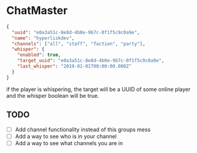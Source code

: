# ChatMaster

```json
{
  "uuid": "e0a3a51c-8e8d-4b0e-9b7c-0f1f5c9c0a9e",
  "name": "hyperliskdev",
  "channels": ["all", "staff", "faction", "party"],
  "whisper": {
    "enabled": true,
    "target_uuid": "e0a3a51c-8e8d-4b0e-9b7c-0f1f5c9c0a9e",
    "last_whisper": "2019-01-01T00:00:00.000Z"
  }
}
```

if the player is whispering, the target will be a UUID of some online player and the whisper boolean will be true.



## TODO

- [ ] Add channel functionality instead of this groups mess
- [ ] Add a way to see who is in your channel
- [ ] Add a way to see what channels you are in
